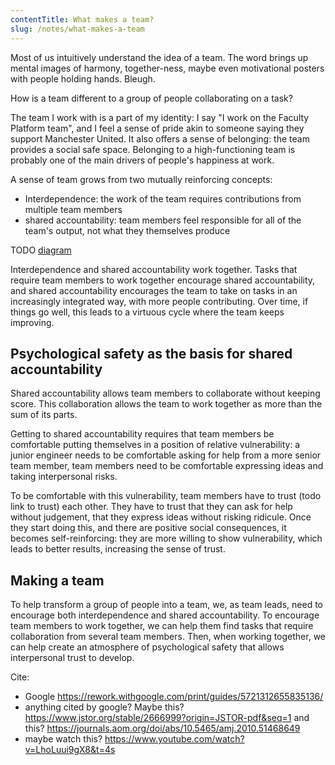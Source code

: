 ```yaml
---
contentTitle: What makes a team?
slug: /notes/what-makes-a-team
---
```


Most of us intuitively understand the idea of a team. The word brings up mental images of harmony, together-ness, maybe even motivational posters with people holding hands. Bleugh. 

How is a team different to a group of people collaborating on a task?

The team I work with is a part of my identity: I say "I work on the Faculty Platform team", and I feel a sense of pride akin to someone saying they support Manchester United. It also offers a sense of belonging: the team provides a social safe space. Belonging to a high-functioning team is probably one of the main drivers of people's happiness at work.

A sense of team grows from two mutually reinforcing concepts:
- Interdependence: the work of the team requires contributions from multiple team members
- shared accountability: team members feel responsible for all of the team's output, not what they themselves produce

TODO [diagram](https://docs.google.com/presentation/d/1uX33aNz4bOuQrKuTESwZugibBngc0tAWiwQvBymBD3E/edit#slide=id.p)

Interdependence and shared accountability work together. Tasks that require team members to work together encourage shared accountability, and shared accountability encourages the team to take on tasks in an increasingly integrated way, with more people contributing. Over time, if things go well, this leads to a virtuous cycle where the team keeps improving.

## Psychological safety as the basis for shared accountability

Shared accountability allows team members to collaborate without keeping score. This collaboration allows the team to work together as more than the sum of its parts.

Getting to shared accountability requires that team members be comfortable putting themselves in a position of relative vulnerability: a junior engineer needs to be comfortable asking for help from a more senior team member, team members need to be comfortable expressing ideas and taking interpersonal risks.

To be comfortable with this vulnerability, team members have to trust (todo link to trust) each other. They have to trust that they can ask for help without judgement, that they express ideas without risking ridicule. Once they start doing this, and there are positive social consequences, it becomes self-reinforcing: they are more willing to show vulnerability, which leads to better results, increasing the sense of trust.

## Making a team

To help transform a group of people into a team, we, as team leads, need to encourage both interdependence and shared accountability. To encourage team members to work together, we can help them find tasks that require collaboration from several team members. Then, when working together, we can help create an atmosphere of psychological safety that allows interpersonal trust to develop.

Cite:
- Google https://rework.withgoogle.com/print/guides/5721312655835136/
- anything cited by google? Maybe this? https://www.jstor.org/stable/2666999?origin=JSTOR-pdf&seq=1
and this? https://journals.aom.org/doi/abs/10.5465/amj.2010.51468649
- maybe watch this? https://www.youtube.com/watch?v=LhoLuui9gX8&t=4s
